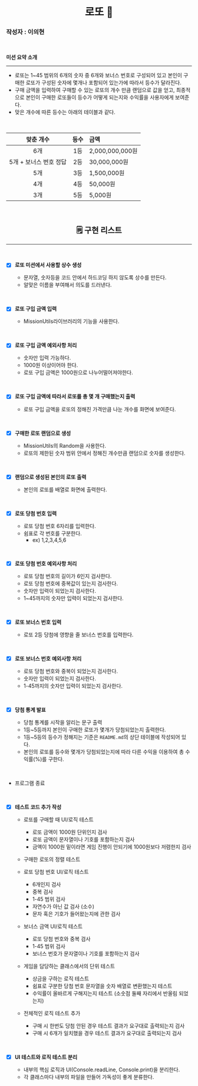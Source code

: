 <div align="center">

# **로또 🎱**

</div>

### 작성자 : 이의현

<br/>

**미션 요약 소개**

---

- 로또는 1~45 범위의 6개의 숫자 중 6개와 보너스 번호로 구성되어 있고 본인이 구매한 로또가 구성된 숫자에 몇개나 포함되어 있는가에 따라서 등수가 달라진다.
- 구매 금액을 입력하여 구매할 수 있는 로또의 개수 만큼 랜덤으로 값을 얻고, 최종적으로 본인이 구매한 로또들이 등수가 어떻게 되는지와 수익률을 사용자에게 보여준다.
- 맞은 개수에 따른 등수는 아래의 테이블과 같다.

<br/>

|       맞춘 개수        | 등수 | 금액            |
| :--------------------: | :--: | :-------------- |
|          6개           | 1등  | 2,000,000,000원 |
| 5개 + 보너스 번호 정답 | 2등  | 30,000,000원    |
|          5개           | 3등  | 1,500,000원     |
|          4개           | 4등  | 50,000원        |
|          3개           | 5등  | 5,000원         |

<br/>

<div align="center">

## **🗒 구현 리스트**

</div>

---

<br/>

- [x] **로또 미션에서 사용할 상수 생성**

  - 문자열, 숫자등을 코드 안에서 하드코딩 하지 않도록 상수를 만든다.
  - 알맞은 이름을 부여해서 의도를 드러낸다.

<br/>

- [x] **로또 구입 금액 입력**

  - MissionUtils라이브러리의 기능을 사용한다.

<br/>

- [x] **로또 구입 금액 예외사항 처리**

  - 숫자만 입력 가능하다.
  - 1000원 이상이어야 한다.
  - 로또 구입 금액은 1000원으로 나누어떨어져야한다.

<br/>

- [x] **로또 구입 금액에 따라서 로또를 총 몇 개 구매했는지 출력**

  - 로또 구입 금액을 로또의 정해진 가격만큼 나눈 개수를 화면에 보여준다.

<br/>

- [x] **구매한 로또 랜덤으로 생성**

  - MissionUtils의 Random을 사용한다.
  - 로또의 제한된 숫자 범위 안에서 정해진 개수만큼 랜덤으로 숫자를 생성한다.

<br/>

- [x] **랜덤으로 생성된 본인의 로또 출력**

  - 본인의 로또를 배열로 화면에 출력한다.

<br/>

- [x] **로또 당첨 번호 입력**

  - 로또 당첨 번호 6자리를 입력한다.
  - 쉼표로 각 번호를 구분한다.
    - ex) 1,2,3,4,5,6

<br/>

- [x] **로또 당첨 번호 예외사항 처리**

  - 로또 당첨 번호의 길이가 6인지 검사한다.
  - 로또 당첨 번호에 중복값이 있는지 검사한다.
  - 숫자만 입력이 되었는지 검사한다.
  - 1~45까지의 숫자만 입력이 되었는지 검사한다.

<br/>

- [x] **로또 보너스 번호 입력**

  - 로또 2등 당첨에 영향을 줄 보너스 번호를 입력한다.

<br/>

- [x] **로또 보너스 번호 예외사항 처리**

  - 로또 당첨 번호와 중복이 되었는지 검사한다.
  - 숫자만 입력이 되었는지 검사한다.
  - 1-45까지의 숫자만 입력이 되었는지 검사한다.

<br/>

- [x] **당첨 통계 발표**

  - 당첨 통계를 시작을 알리는 문구 출력
  - 1등~5등까지 본인이 구매한 로또가 몇개가 당첨되었는지 출력한다.
  - 1등~5등의 등수가 정해지는 기준은 `README.md`의 상단 테이블에 작성되어 있다.
  - 본인의 로또를 등수와 몇개가 당첨되었는지에 따라 다른 수익을 이용하여 총 수익률(%)를 구한다.

<br/>

- 프로그램 종료

<br/>

- [x] **테스트 코드 추가 작성**

  - 로또를 구매할 때 UI/로직 테스트

    - 로또 금액이 1000원 단위인지 검사
    - 로또 금액이 문자열이나 기호를 포함하는지 검사
    - 금액이 1000원 밑이라면 게임 진행이 안되기에 1000원보다 저렴한지 검사

  - 구매한 로또의 정렬 테스트

  - 로또 당첨 번호 UI/로직 테스트

    - 6개인지 검사
    - 중복 검사
    - 1-45 범위 검사
    - 자연수가 아닌 값 검사 (소수)
    - 문자 혹은 기호가 들어왔는지에 관한 검사

  - 보너스 금액 UI/로직 테스트

    - 로또 당첨 번호와 중복 검사
    - 1-45 범위 검사
    - 보너스 번호가 문자열이나 기호를 포함하는지 검사

  - 게임을 담당하는 클래스에서의 단위 테스트

    - 상금을 구하는 로직 테스트
    - 쉼표로 구분한 당첨 번호 문자열을 숫자 배열로 변환했는지 테스트
    - 수익률이 올바르게 구해지는지 테스트 (소숫점 둘째 자리에서 반올림 되었는지)

  - 전체적인 로직 테스트 추가

    - 구매 시 한번도 당첨 안된 경우 테스트 결과가 요구대로 출력되는지 검사
    - 구매 시 6개가 일치했을 경우 테스트 결과가 요구대로 출력되는지 검사

<br/>

- [x] **UI 테스트와 로직 테스트 분리**

  - 내부의 핵심 로직과 UI(Console.readLine, Console.print)을 분리한다.
  - 각 클래스마다 내부의 파일을 만들어 가독성이 좋게 분류한다.
